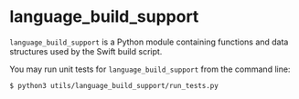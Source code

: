 # language_build_support

`language_build_support` is a Python module containing functions and data
structures used by the Swift build script.

You may run unit tests for `language_build_support` from the command line:

```sh
$ python3 utils/language_build_support/run_tests.py
```
